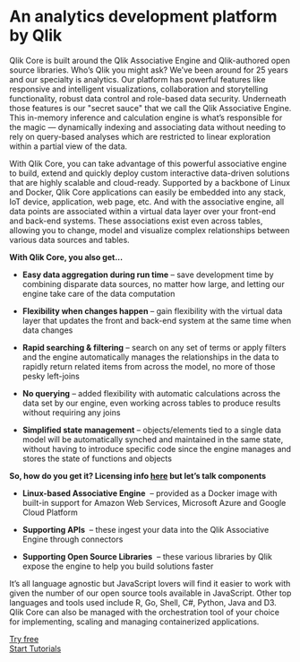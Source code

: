 # An analytics development platform by Qlik

Qlik Core is built around the Qlik Associative Engine and Qlik-authored open source libraries.
Who’s Qlik you might ask? We’ve been around for 25 years and our specialty is analytics.
Our platform has powerful features like responsive and intelligent visualizations,
collaboration and storytelling functionality, robust data control and role-based data security.
Underneath those features is our "secret sauce" that we call the Qlik Associative Engine.
This in-memory inference and calculation engine is what’s responsible for the magic —
dynamically indexing and associating data without needing to rely on query-based analyses
which are restricted to linear exploration within a partial view of the data.

With Qlik Core, you can take advantage of this powerful associative engine to build,
extend and quickly deploy custom interactive data-driven solutions that are highly scalable
and cloud-ready. Supported by a backbone of Linux and Docker, Qlik Core applications can
easily be embedded into any stack, IoT device, application, web page, etc. And with the
associative engine, all data points are associated within a virtual data layer over your
front-end and back-end systems. These associations exist even across tables, allowing you
to change, model and visualize complex relationships between various data sources and tables.

**With Qlik Core, you also get...**

- **Easy data aggregation during run time** – save development time by combining disparate data sources,
    no matter how large, and letting our engine take care of the data computation

- **Flexibility when changes happen** – gain flexibility with the virtual data layer that updates
    the front and back-end system at the same time when data changes

- **Rapid searching & filtering** – search on any set of terms or apply filters and the engine
    automatically manages the relationships in the data to rapidly return related items from across
    the model, no more of those pesky left-joins

- **No querying** – added flexibility with automatic calculations across the data set by our engine,
    even working across tables to produce results without requiring any joins

- **Simplified state management** – objects/elements tied to a single data model will be automatically
    synched and maintained in the same state, without having to introduce specific code since the
    engine manages and stores the state of functions and objects

**So, how do you get it? Licensing info [here](./services/licenses.md) but let’s talk components**

- **Linux-based Associative Engine**  – provided as a Docker image with built-in support for
     Amazon Web Services, Microsoft Azure and Google Cloud Platform

- **Supporting APIs**  – these ingest your data into the Qlik Associative Engine through connectors

- **Supporting Open Source Libraries**  – these various libraries by Qlik expose the engine to help
    you build solutions faster

It’s all language agnostic but JavaScript lovers will find it easier to work with given the number of
our open source tools available in JavaScript. Other top languages and tools used include R, Go, Shell,
C#, Python, Java and D3. Qlik Core can also be managed with the orchestration tool of your choice for
implementing, scaling and managing containerized applications.

<div>
    <a href="/licensing/">
        <div class="md-inside-button"> Try free </div>
    </a>
    <a href="/get-started/">
        <div class="md-inside-button"> Start Tutorials </div>
    </a>
</div>
